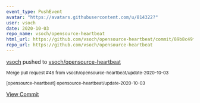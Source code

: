 ```yaml
---
event_type: PushEvent
avatar: "https://avatars.githubusercontent.com/u/814322?"
user: vsoch
date: 2020-10-03
repo_name: vsoch/opensource-heartbeat
html_url: https://github.com/vsoch/opensource-heartbeat/commit/89b8c49ff7318fff8510ef0c1a24dbb07dd66bce
repo_url: https://github.com/vsoch/opensource-heartbeat
---
```


<a href='https://github.com/vsoch' target='_blank'>vsoch</a> pushed to <a href='https://github.com/vsoch/opensource-heartbeat' target='_blank'>vsoch/opensource-heartbeat</a>

<small>Merge pull request #46 from vsoch/opensource-heartbeat/update-2020-10-03

[opensource-heartbeat] opensource-heartbeat/update-2020-10-03</small>

<a href='https://github.com/vsoch/opensource-heartbeat/commit/89b8c49ff7318fff8510ef0c1a24dbb07dd66bce' target='_blank'>View Commit</a>